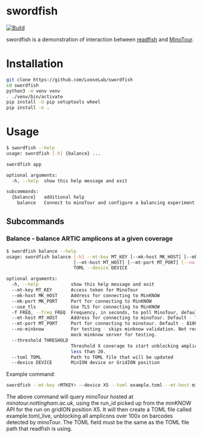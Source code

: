swordfish
=========
[![Build](https://github.com/LooseLab/swordfish/actions/workflows/main.yml/badge.svg)](https://github.com/LooseLab/swordfish/actions/workflows/main.yml/badge.svg)
<!-- [![PyPI](https://img.shields.io/pypi/v/swordfish)](https://pypi.org/p/swordfish) -->

swordfish is a demonstration of interaction between [readfish](https://github.com/LooseLab/readfish) and 
[MinoTour](https://github.com/LooseLab/minotourapp).


Installation
===


```bash
git clone https://github.com/LooseLab/swordfish
cd swordfish
python3 -m venv venv
. ./venv/bin/activate
pip install -U pip setuptools wheel
pip install -e .
```

Usage
===

```bash
$ swordfish --help
usage: swordfish [-h] {balance} ...

swordfish app

optional arguments:
  -h, --help  show this help message and exit

subcommands:
  {balance}   additional help
    balance   Connect to minoTour and configure a balancing experiment.
```

## Subcommands
### Balance - balance ARTIC amplicons at a given coverage

```bash 
$ swordfish balance --help
usage: swordfish balance [-h] --mt-key MT_KEY [--mk-host MK_HOST] [--mk-port MK_PORT] [--use_tls] [-f FREQ]
                         [--mt-host MT_HOST] [--mt-port MT_PORT] [--no-minknow] [--threshold THRESHOLD] --toml
                         TOML --device DEVICE

optional arguments:
  -h, --help            show this help message and exit
  --mt-key MT_KEY       Access token for MinoTour
  --mk-host MK_HOST     Address for connecting to MinKNOW
  --mk-port MK_PORT     Port for connecting to MinKNOW
  --use_tls             Use TLS for connecting to MinKNOW
  -f FREQ, --freq FREQ  Frequency, in seconds, to poll MinoTour, default: 60. Cannot be less than 60
  --mt-host MT_HOST     Address for connecting to minoTour. Default - localhost
  --mt-port MT_PORT     Port for connecting to minotour. Default - 8100.
  --no-minknow          For testing - skips minknow validation. Not recommended. Will be deprecated in favour of a
                        mock minknow server for testing.
  --threshold THRESHOLD
                        Threshold X coverage to start unblocking amplicons on a barcode. Default 50. Cannot be
                        less than 20.
  --toml TOML           Path to TOML file that will be updated
  --device DEVICE       MinION device or GridION position
```

Example command:
```bash
swordfish --mt-key <MTKEY> --device X5 --toml example.toml --mt-host minotour.nottingham.ac.uk --mk-port 9502 --mt-port 443 balance --threshold 100
```

The above command will query minoTour hosted at _minotour.nottingham.ac.uk_, using the run_id picked up from the minKNOW API for the run on gridION position X5. It will then create a TOML file called example.toml_live,
unblocking all amplicons over 100x on barcodes detected by minoTour. The TOML field must be the same as the TOML file path that readfish is using. 
